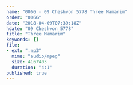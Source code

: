 ```yaml
---
name: "0066 - 09 Cheshvon 5778 Three Mamarim"
order: "0066"
date: "2018-04-09T07:39:18Z"
hdate: "09 Cheshvon 5778"
title: "Three Mamarim"
keywords: []
file:
- ext: ".mp3"
  mime: "audio/mpeg"
  size: 4167403
  duration: "4:1"
published: true
---
```


